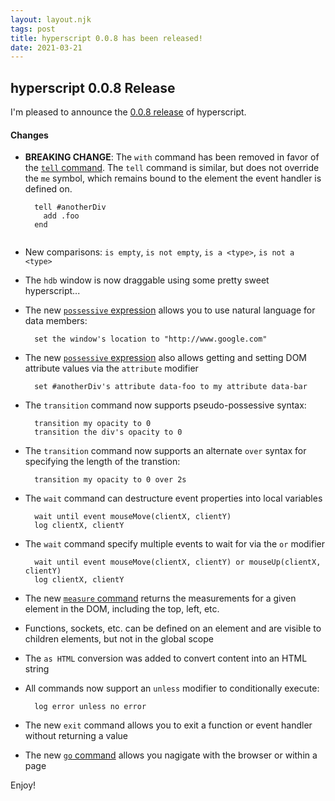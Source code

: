 ```yaml
---
layout: layout.njk
tags: post
title: hyperscript 0.0.8 has been released!
date: 2021-03-21
---
```


## hyperscript 0.0.8 Release

I'm pleased to announce the [0.0.8 release](https://unpkg.com/browse/hyperscript.org@0.0.8/) of hyperscript.

#### Changes

* **BREAKING CHANGE**: The `with` command has been removed in favor of the [`tell` command](/commands/tell).  The `tell`
  command is similar, but does not override the `me` symbol, which remains bound to the element the event handler is
  defined on.
  ```
    tell #anotherDiv
      add .foo
    end
  ```
  ```

* New comparisons: `is empty`, `is not empty`, `is a <type>`, `is not a <type>`

* The `hdb` window is now draggable using some pretty sweet hyperscript...

* The new [`possessive` expression](/expressions/possessive) allows you to use natural language for data members:
  ```
    set the window's location to "http://www.google.com"
  ```
  
* The new [`possessive` expression](/expressions/possessive) also allows getting and setting DOM attribute values via
  the `attribute` modifier
  ```
    set #anotherDiv's attribute data-foo to my attribute data-bar
  ```

* The `transition` command now supports pseudo-possessive syntax:
  ```
    transition my opacity to 0
    transition the div's opacity to 0
  ```
* The `transition` command now supports an alternate `over` syntax for specifying the length of the transtion:
  ```
    transition my opacity to 0 over 2s
  ```

* The `wait` command can destructure event properties into local variables
  ```
    wait until event mouseMove(clientX, clientY)
    log clientX, clientY
  ```

* The `wait` command specify multiple events to wait for via the `or` modifier
  ```
    wait until event mouseMove(clientX, clientY) or mouseUp(clientX, clientY)
    log clientX, clientY
  ```

* The new [`measure` command](/commands/measure) returns the measurements for a given element in the DOM, including
  the top, left, etc.

* Functions, sockets, etc. can be defined on an element and are visible to children elements, but not in the global
  scope
  
* The `as HTML` conversion was added to convert content into an HTML string

* All commands now support an `unless` modifier to conditionally execute:
  ```
    log error unless no error
  ```

* The new `exit` command allows you to exit a function or event handler without returning a value

* The new [`go` command](/commands/go) allows you nagigate with the browser or within a page


Enjoy!